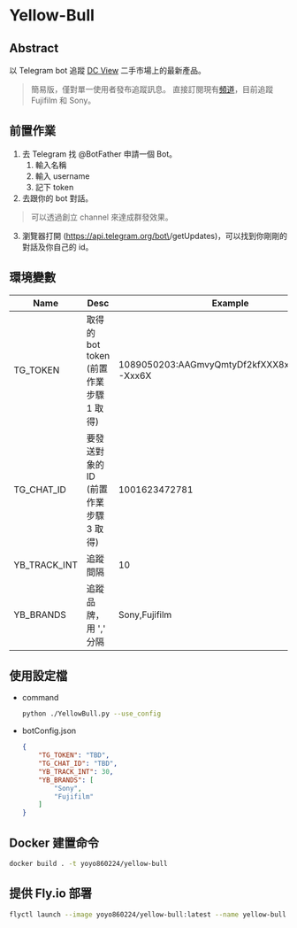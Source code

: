 # Yellow-Bull

## Abstract
以 Telegram bot 追蹤 [DC View](http://market.dcview.com/) 二手市場上的最新產品。
> 簡易版，僅對單一使用者發布追蹤訊息。
> 直接訂閱現有[頻道](https://t.me/+XJmAfKkrRsQwYzll)，目前追蹤 Fujifilm 和 Sony。

## 前置作業
1. 去 Telegram 找 @BotFather 申請一個 Bot。
    1. 輸入名稱
    2. 輸入 username
    3. 記下 token
2. 去跟你的 bot 對話。
> 可以透過創立 channel 來達成群發效果。
3. 瀏覽器打開 (https://api.telegram.org/bot\<Your bot token>/getUpdates)，可以找到你剛剛的對話及你自己的 id。

## 環境變數
| Name         | Desc                                      | Example                                        |
| ------------ | ----------------------------------------- | ---------------------------------------------- |
| TG_TOKEN     | 取得的 bot token  (前置作業步驟 1 取得)   | 1089050203:AAGmvyQmtyDf2kfXXX8xXXxxx_23X-Xxx6X |
| TG_CHAT_ID   | 要發送對象的 ID (前置作業步驟 3 取得)     | 1001623472781                                  |
| YB_TRACK_INT | 追蹤間隔                                  | 10                                             |
| YB_BRANDS    | 追蹤品牌，用 ',' 分隔                     | Sony,Fujifilm                                  |

## 使用設定檔
* command
    ```bash
    python ./YellowBull.py --use_config
    ```
* botConfig.json
    ```json
    {
        "TG_TOKEN": "TBD",
        "TG_CHAT_ID": "TBD",
        "YB_TRACK_INT": 30,
        "YB_BRANDS": [
            "Sony",
            "Fujifilm"
        ]
    }
    ```

## Docker 建置命令
```bash
docker build . -t yoyo860224/yellow-bull
```

## 提供 Fly.io 部署
```bash
flyctl launch --image yoyo860224/yellow-bull:latest --name yellow-bull
```
